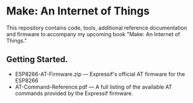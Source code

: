# Make: An Internet of Things

This repository contains code, tools, additional reference documentation and firmware to accompany my upcoming book "Make: An Internet of Things."

## Getting Started.

* ESP8266-AT-Firmware.zip — Expressif's official AT firmware for the ESP8266
* AT-Command-Reference.pdf — A full listing of the available AT commands provided by the Expressif firmware.
